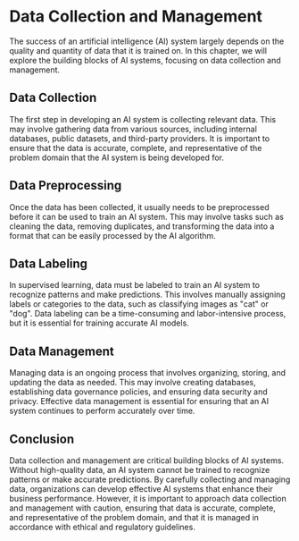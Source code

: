 Data Collection and Management
========================================================================

The success of an artificial intelligence (AI) system largely depends on the quality and quantity of data that it is trained on. In this chapter, we will explore the building blocks of AI systems, focusing on data collection and management.

Data Collection
---------------

The first step in developing an AI system is collecting relevant data. This may involve gathering data from various sources, including internal databases, public datasets, and third-party providers. It is important to ensure that the data is accurate, complete, and representative of the problem domain that the AI system is being developed for.

Data Preprocessing
------------------

Once the data has been collected, it usually needs to be preprocessed before it can be used to train an AI system. This may involve tasks such as cleaning the data, removing duplicates, and transforming the data into a format that can be easily processed by the AI algorithm.

Data Labeling
-------------

In supervised learning, data must be labeled to train an AI system to recognize patterns and make predictions. This involves manually assigning labels or categories to the data, such as classifying images as "cat" or "dog". Data labeling can be a time-consuming and labor-intensive process, but it is essential for training accurate AI models.

Data Management
---------------

Managing data is an ongoing process that involves organizing, storing, and updating the data as needed. This may involve creating databases, establishing data governance policies, and ensuring data security and privacy. Effective data management is essential for ensuring that an AI system continues to perform accurately over time.

Conclusion
----------

Data collection and management are critical building blocks of AI systems. Without high-quality data, an AI system cannot be trained to recognize patterns or make accurate predictions. By carefully collecting and managing data, organizations can develop effective AI systems that enhance their business performance. However, it is important to approach data collection and management with caution, ensuring that data is accurate, complete, and representative of the problem domain, and that it is managed in accordance with ethical and regulatory guidelines.
